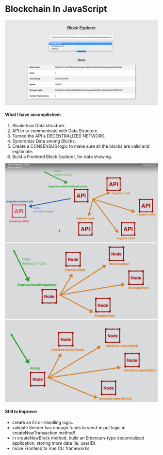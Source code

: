 # Blockchain In JavaScript

![image](images/block_explorer.png)

#### What I have accomplished:
1. Blockchain Data structure.
2. API to to communicate with Data Structure.
3. Turned the API a DECENTRALIZED NETWORK.
4. Syncronize Data among Blocks.
5. Create a CONSENSUS logic to make sure all the blocks are valid and legitimate.
6. Build a Frontend Block Explorer, for data showing.

![image](images/img_1-registerNodeEndpoints.png)
![image](images/img_2-transactionCreateAndBroadcast.png)
![image](images/img_3-broadcastMiningOfaNewBlock.png)


#### Still to Improve:
- create an Error Handling logic.
- validate Sender has enough funds to send => put logic in createNewTransaction method!
- in createNewBlock method, build an Ethereum-type decentralized application, storing more data (ie. userID).
- move Frontend to Vue CLI frameworks.